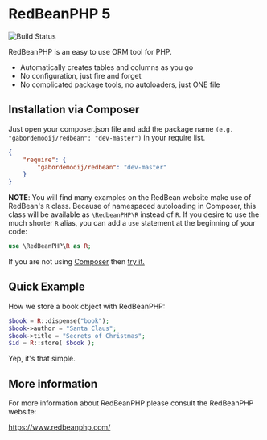 RedBeanPHP 5
============

![Build Status](https://travis-ci.org/gabordemooij/redbean.svg?branch=master)

RedBeanPHP is an easy to use ORM tool for PHP.

* Automatically creates tables and columns as you go
* No configuration, just fire and forget
* No complicated package tools, no autoloaders, just ONE file

Installation via Composer
-------------------------

Just open your composer.json file and add the package name ```(e.g. "gabordemooij/redbean": "dev-master")``` in your require list.

```json
{
    "require": {
        "gabordemooij/redbean": "dev-master"
    }
}
```

**NOTE**: 
You will find many examples on the RedBean website make use of RedBean's `R` class. Because of namespaced autoloading in Composer, this class will be available as `\RedbeanPHP\R` instead of `R`. If you desire to use the much shorter `R` alias, you can add a `use` statement at the beginning of your code:

```php
use \RedBeanPHP\R as R;
```

If you are not using [Composer](https://getcomposer.org/) then [try it.](https://redbeanphp.com/install)


Quick Example
-------------

How we store a book object with RedBeanPHP:
```php
$book = R::dispense("book");
$book->author = "Santa Claus";
$book->title = "Secrets of Christmas";
$id = R::store( $book );
```

Yep, it's that simple.


More information
----------------

For more information about RedBeanPHP please consult
the RedBeanPHP website:

https://www.redbeanphp.com/
